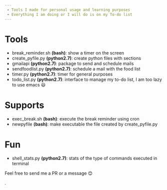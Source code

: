```yaml
---
 - Tools I made for personal usage and learning purposes
 - Everything I am doing or I will do is on my To-do list
---
```

# Tools
* break_reminder.sh **(bash)**: show a timer on the screen 
* create_pyfile.py **(python2.7)**: create python files with sections
* gmailapi **(python2.7)**: package to send and schedule mails
* sendfoodlist.py **(python2.7)**: schedule a mail with the food list
* timer.py **(python2.7)**: timer for general purposes
* todo_list.py **(python2.7)**: interface to manage my to-do list, I am too lazy to use emacs :smiley:

# Supports 
* exec_break.sh **(bash)**: execute the break reminder using cron
* newpyfile **(bash)**: make executable the file created by create_pyfile.py

# Fun
* shell_stats.py **(python2.7)**: stats of the type of commands executed in terminal

Feel free to send me a PR or a message :blush:


.

